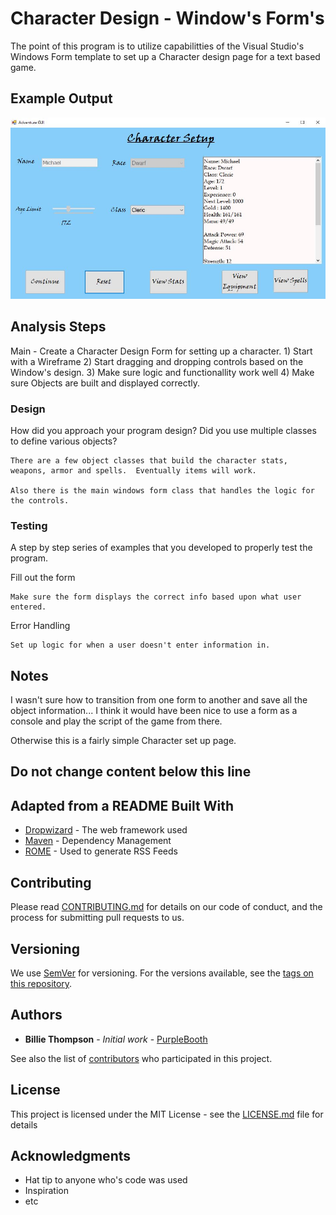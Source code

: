 # Character Design - Window's Form's

The point of this program is to utilize capabilitties of the Visual Studio's Windows Form template to set up a Character design page for a text based game.

## Example Output

![Sample Output](README.jpg)

## Analysis Steps
Main - Create a Character Design Form for setting up a character.
	1)  Start with a Wireframe 
	2)  Start dragging and dropping controls based on the Window's design.
	3)  Make sure logic and functionallity work well
	4)  Make sure Objects are built and displayed correctly.

### Design

How did you approach your program design? Did you use multiple classes to define various objects?


```
There are a few object classes that build the character stats, weapons, armor and spells.  Eventually items will work.  

Also there is the main windows form class that handles the logic for the controls.

```

### Testing

A step by step series of examples that you developed to properly test the program. 

Fill out the form 
```
Make sure the form displays the correct info based upon what user entered.
```

Error Handling
```
Set up logic for when a user doesn't enter information in.  
```

## Notes

I wasn't sure how to transition from one form to another and save all the object information... I think it would have been nice to
use a form as a console and play the script of the game from there.

Otherwise this is a fairly simple Character set up page.

## Do not change content below this line
## Adapted from a README Built With

* [Dropwizard](http://www.dropwizard.io/1.0.2/docs/) - The web framework used
* [Maven](https://maven.apache.org/) - Dependency Management
* [ROME](https://rometools.github.io/rome/) - Used to generate RSS Feeds

## Contributing

Please read [CONTRIBUTING.md](https://gist.github.com/PurpleBooth/b24679402957c63ec426) for details on our code of conduct, and the process for submitting pull requests to us.

## Versioning

We use [SemVer](http://semver.org/) for versioning. For the versions available, see the [tags on this repository](https://github.com/your/project/tags). 

## Authors

* **Billie Thompson** - *Initial work* - [PurpleBooth](https://github.com/PurpleBooth)

See also the list of [contributors](https://github.com/your/project/contributors) who participated in this project.

## License

This project is licensed under the MIT License - see the [LICENSE.md](LICENSE.md) file for details

## Acknowledgments

* Hat tip to anyone who's code was used
* Inspiration
* etc
